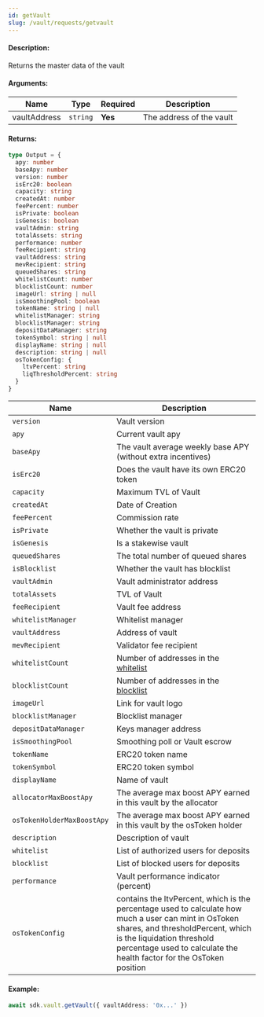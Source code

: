 ```yaml
---
id: getVault
slug: /vault/requests/getvault
---
```


#### Description:

Returns the master data of the vault

#### Arguments:

| Name         | Type     | Required | Description               |
|--------------|----------|----------|---------------------------|
| vaultAddress | `string` | **Yes**  | The address of the vault  | 

#### Returns:

```ts
type Output = {
  apy: number
  baseApy: number
  version: number
  isErc20: boolean
  capacity: string
  createdAt: number
  feePercent: number
  isPrivate: boolean
  isGenesis: boolean
  vaultAdmin: string
  totalAssets: string
  performance: number
  feeRecipient: string
  vaultAddress: string
  mevRecipient: string
  queuedShares: string
  whitelistCount: number
  blocklistCount: number
  imageUrl: string | null
  isSmoothingPool: boolean
  tokenName: string | null
  whitelistManager: string
  blocklistManager: string
  depositDataManager: string
  tokenSymbol: string | null
  displayName: string | null
  description: string | null
  osTokenConfig: {
    ltvPercent: string
    liqThresholdPercent: string
  }
}
```

| Name                       | Description                                                                                                                                                                                                                                     |
|----------------------------|-------------------------------------------------------------------------------------------------------------------------------------------------------------------------------------------------------------------------------------------------|
| `version`                  | Vault version                                                                                                                                                                                                                                   |
| `apy`                      | Current vault apy                                                                                                                                                                                                                               |
| `baseApy`                  | The vault average weekly base APY (without extra incentives)                                                                                                                                                                                    |
| `isErc20`                  | Does the vault have its own ERC20 token                                                                                                                                                                                                         |
| `capacity`                 | Maximum TVL of Vault                                                                                                                                                                                                                            |
| `createdAt`                | Date of Creation                                                                                                                                                                                                                                |
| `feePercent`               | Commission rate                                                                                                                                                                                                                                 |
| `isPrivate`                | Whether the vault is private                                                                                                                                                                                                                    |
| `isGenesis`                | Is a stakewise vault                                                                                                                                                                                                                            |
| `queuedShares`             | The total number of queued shares                                                                                                                                                                                                               |
| `isBlocklist`              | Whether the vault has blocklist                                                                                                                                                                                                                 |
| `vaultAdmin`               | Vault administrator address                                                                                                                                                                                                                     |
| `totalAssets`              | TVL of Vault                                                                                                                                                                                                                                    |
| `feeRecipient`             | Vault fee address                                                                                                                                                                                                                               |
| `whitelistManager`         | Whitelist manager                                                                                                                                                                                                                               |
| `vaultAddress`             | Address of vault                                                                                                                                                                                                                                |
| `mevRecipient`             | Validator fee recipient                                                                                                                                                                                                                         |
| `whitelistCount`           | Number of addresses in the [whitelist](/vault/requests/getwhitelist)                                                                                                                                                                            |
| `blocklistCount`           | Number of addresses in the [blocklist](/vault/requests/getblocklist)                                                                                                                                                                            |
| `imageUrl`                 | Link for vault logo                                                                                                                                                                                                                             |
| `blocklistManager`         | Blocklist manager                                                                                                                                                                                                                               |
| `depositDataManager`       | Keys manager address                                                                                                                                                                                                                            |
| `isSmoothingPool`          | Smoothing poll or Vault escrow                                                                                                                                                                                                                  |
| `tokenName`                | ERC20 token name                                                                                                                                                                                                                                |
| `tokenSymbol`              | ERC20 token symbol                                                                                                                                                                                                                              |
| `displayName`              | Name of vault                                                                                                                                                                                                                                   |
| `allocatorMaxBoostApy`     | The average max boost APY earned in this vault by the allocator                                                                                                                                                                                 |
| `osTokenHolderMaxBoostApy` | The average max boost APY earned in this vault by the osToken holder                                                                                                                                                                            |
| `description`              | Description of vault                                                                                                                                                                                                                            |
| `whitelist`                | List of authorized users for deposits                                                                                                                                                                                                           |
| `blocklist`                | List of blocked users for deposits                                                                                                                                                                                                              |
| `performance`              | Vault performance indicator (percent)                                                                                                                                                                                                           |
| `osTokenConfig`            | contains the ltvPercent, which is the percentage used to calculate how much a user can mint in OsToken shares, and thresholdPercent, which is the liquidation threshold percentage used to calculate the health factor for the OsToken position |

#### Example:

```ts
await sdk.vault.getVault({ vaultAddress: '0x...' })
```
